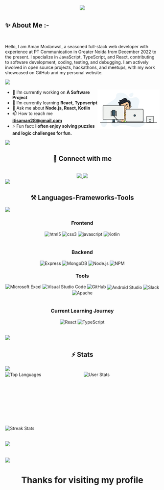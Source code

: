 <h1 align="center">
    <a href="https://www.linkedin.com/in/amanmodanwal28/" target="_blank">
    <img src="https://readme-typing-svg.herokuapp.com/?font=Righteous&size=35&center=true&vCenter=true&width=500&height=70&duration=4000&lines=Hi+There!+👋;+I'm+Aman+Modanwal!💻;+Software+Developer" />
    <a/>    
</h1>

## ✨ About Me :-
<br/>

Hello, I am Aman Modanwal, a seasoned full-stack web developer with experience at PT Communication in Greater Noida from December 2022 to the present. I specialize in JavaScript, TypeScript, and React, contributing to software development, coding, testing, and debugging. I am actively involved in open source projects, hackathons, and meetups, with my work showcased on GitHub and my personal website.


<img src="https://user-images.githubusercontent.com/73097560/115834477-dbab4500-a447-11eb-908a-139a6edaec5c.gif">



<img alt="Coding" width="40%" align="right" 
 src="https://github.com/amanmodanwal28/amanmodanwal28/blob/main/aman2GIF.gif" />



- 🔭 I’m currently working on **A Software Project**  
- 🌱 I’m currently learning **React, Typescript**  
- 💬 Ask me about **Node.js, React, Kotlin** 
- 📫 How to reach me **[itisaman28@gmail.com](mailto:itisaman28@gmail.com)**  
- ⚡ Fun fact: **I often enjoy solving puzzles and logic challenges for fun.**


<img src="https://user-images.githubusercontent.com/73097560/115834477-dbab4500-a447-11eb-908a-139a6edaec5c.gif">
<h2 align="center"> 📱 Connect with me</h2
<img src="https://user-images.githubusercontent.com/73097560/115834477-dbab4500-a447-11eb-908a-139a6edaec5c.gif">
<br/>

 <div align="center">
  <a href="https://www.linkedin.com/in/amanmodanwal28/" target="_blank">
    <img src="https://img.shields.io/badge/LinkedIn-0077B5?style=for-the-badge&logo=linkedin&logoColor=white" target="_blank" />
  </a>
  <a href="https://amanmodanwal28.github.io/" target="_blank">
     <img src="https://img.shields.io/badge/Portfolio-FF5722?style=for-the-badge&logo=todoist&logoColor=white" target="_blank" /> <!-- sqlite, safari, google-chrome are other good icon options -->
  </a>
</div>

<img src="https://user-images.githubusercontent.com/73097560/115834477-dbab4500-a447-11eb-908a-139a6edaec5c.gif">
<h2 align="center">⚒️ Languages-Frameworks-Tools </h2>
<img src="https://user-images.githubusercontent.com/73097560/115834477-dbab4500-a447-11eb-908a-139a6edaec5c.gif">
<br/>
 <div align="center"><h3 align="center">Frontend</h3>
    <img src="https://img.shields.io/badge/html5-%23E34F26.svg?style=for-the-badge&logo=html5&logoColor=white" align="center" alt="html5">
    <img src = "https://img.shields.io/badge/css3-%231572B6.svg?style=for-the-badge&logo=css3&logoColor=white" align="center" alt="css3">
    <img src ="https://img.shields.io/badge/javascript-%23323330.svg?style=for-the-badge&logo=javascript&logoColor=%23F7DF1E" align="center" alt="javascript">
     <img src="https://img.shields.io/badge/kotlin-%230095D5.svg?style=for-the-badge&logo=kotlin&logoColor=white" align="center" alt="Kotlin">
</div>
<br/>

###

  <div align="center"><h3 align="center">Backend</h3> 
      <img src="https://img.shields.io/badge/express-%23404d59.svg?style=for-the-badge&logo=express&logoColor=white" align="center" alt="Express">
      <img src="https://img.shields.io/badge/mongodb-%234ea94b.svg?style=for-the-badge&logo=mongodb&logoColor=white" align="center" alt="MongoDB">
      <img src="https://img.shields.io/badge/node.js-%23339933.svg?style=for-the-badge&logo=node.js&logoColor=white" align="center" alt="Node.js">
      <img src="https://img.shields.io/badge/npm-%23CB3837.svg?style=for-the-badge&logo=npm&logoColor=white" align="center" alt="NPM">
 </div>

 ###

  <div align="center"><h3 align="center">Tools</h3> 
    <img src="https://img.shields.io/badge/Microsoft%20Excel-%217036A.svg?style=for-the-badge&logo=microsoft-excel&logoColor=white" height="40" alt="Microsoft Excel">
    <img src="https://img.shields.io/badge/Visual%20Studio%20Code-%23007ACC.svg?style=for-the-badge&logo=visual-studio-code&logoColor=white" height="40" alt="Visual Studio Code">
    <img src="https://img.shields.io/badge/GitHub-%23121011.svg?style=for-the-badge&logo=github&logoColor=white" height="40" alt="GitHub">
    <img src="https://img.shields.io/badge/android%20studio-%2307405e.svg?style=for-the-badge&logo=android-studio&logoColor=white" align="center" alt="Android Studio">
    <img src="https://img.shields.io/badge/slack-%234A154B.svg?style=for-the-badge&logo=slack&logoColor=white" align="center" alt="Slack">
    <img src="https://img.shields.io/badge/apache-%23D22128.svg?style=for-the-badge&logo=apache&logoColor=white" align="center" alt="Apache">
</div>
   <br/>

###

<div align="center">
  <h3 align="center">Current Learning Journey</h3>
  <img src="https://img.shields.io/badge/react-%2361DAFB.svg?style=for-the-badge&logo=react&logoColor=white" align="center" alt="React">
  <img src="https://img.shields.io/badge/typescript-%23007ACC.svg?style=for-the-badge&logo=typescript&logoColor=white" align="center" alt="TypeScript">
</div>
<br/>

<br/>
<img src="https://user-images.githubusercontent.com/73097560/115834477-dbab4500-a447-11eb-908a-139a6edaec5c.gif">
<h2 align="center">⚡ Stats </h2>
<img src="https://user-images.githubusercontent.com/73097560/115834477-dbab4500-a447-11eb-908a-139a6edaec5c.gif">
<br/>
<div style="display:grid; grid-template-columns: repeat(2, 1fr); gap: 10px; margin: auto;">
    <img src="https://github-readme-stats-sigma-five.vercel.app/api/top-langs?username=amanmodanwal28&show_icons=true&locale=en&layout=compact" alt="Top Languages" />
    <img height=165px; src="https://github-readme-stats-sigma-five.vercel.app/api?username=amanmodanwal28&theme=react&border_radius=4.6&hide_border=true&layout=compact&show_icons=true" alt="User Stats" />
    <img src="https://github-readme-streak-stats.herokuapp.com/?user=amanmodanwal28&" alt="Streak Stats" />
</div>
</div>
</div>
<br/>
<br/>

<img src="https://user-images.githubusercontent.com/73097560/115834477-dbab4500-a447-11eb-908a-139a6edaec5c.gif">
<br/>
<br/>

<br/>
<img align="left" src="https://visitor-badge.laobi.icu/badge?page_id=amanmodanwal28.amanmodanwal28" />
<br/>



<h1 align="center">
  Thanks for visiting my profile
</h1>
